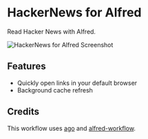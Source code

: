 HackerNews for Alfred
==============

Read Hacker News with Alfred.

![HackerNews for Alfred Screenshot](https://raw.github.com/fniephaus/alfred-hackernews/master/screenshot.png)

## Features

- Quickly open links in your default browser
- Background cache refresh

## Credits

This workflow uses [ago](https://pypi.python.org/pypi/ago) and [alfred-workflow](https://github.com/deanishe/alfred-workflow).
